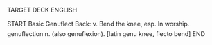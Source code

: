 TARGET DECK
ENGLISH

START
Basic
Genuflect
Back: v. Bend the knee, esp. In worship.  genuflection n. (also genuflexion). [latin genu knee, flecto bend]
END
